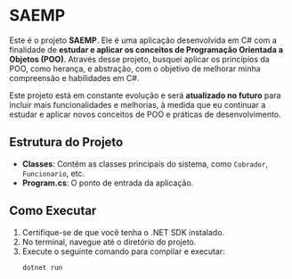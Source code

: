 # SAEMP

Este é o projeto **SAEMP**. Ele é uma aplicação desenvolvida em C# com a finalidade de **estudar e aplicar os conceitos de Programação Orientada a Objetos (POO)**. Através desse projeto, busquei aplicar os princípios da POO, como herança, e abstração, com o objetivo de melhorar minha compreensão e habilidades em C#.

Este projeto está em constante evolução e será **atualizado no futuro** para incluir mais funcionalidades e melhorias, à medida que eu continuar a estudar e aplicar novos conceitos de POO e práticas de desenvolvimento.

## Estrutura do Projeto

- **Classes**: Contém as classes principais do sistema, como `Cobrador`, `Funcionario`, etc.
- **Program.cs**: O ponto de entrada da aplicação.

## Como Executar

1. Certifique-se de que você tenha o .NET SDK instalado.
2. No terminal, navegue até o diretório do projeto.
3. Execute o seguinte comando para compilar e executar:
   ```bash
   dotnet run
